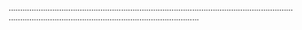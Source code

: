 ...............................................................................................................................................................................................................
